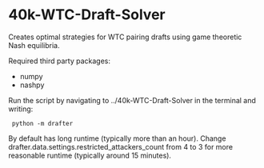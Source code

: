 # 40k-WTC-Draft-Solver
Creates optimal strategies for WTC pairing drafts using game theoretic Nash equilibria.

Required third party packages:
 - numpy
 - nashpy

 Run the script by navigating to ../40k-WTC-Draft-Solver in the terminal and writing:
```
 python -m drafter
```
 By default has long runtime (typically more than an hour). Change drafter.data.settings.restricted_attackers_count from 4 to 3 for more reasonable runtime (typically around 15 minutes).
